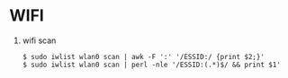 WIFI
====


1.  wifi scan

        $ sudo iwlist wlan0 scan | awk -F ':' '/ESSID:/ {print $2;}'
        $ sudo iwlist wlan0 scan | perl -nle '/ESSID:(.*)$/ && print $1'

